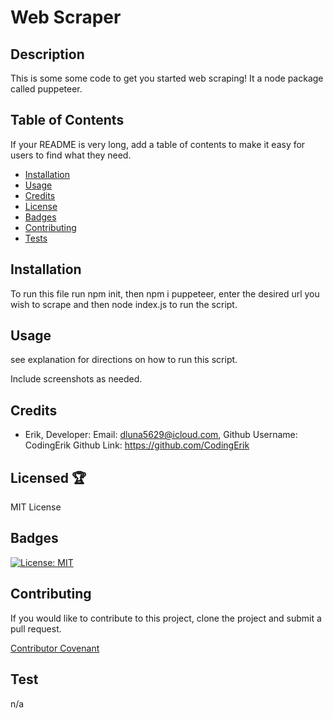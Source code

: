 

  # Web Scraper

  ## Description
  
  This is some some code to get you started web scraping! It a node package called puppeteer.
  
  
  ## Table of Contents 
  
  If your README is very long, add a table of contents to make it easy for users to find what they need.
  
  * [Installation](#installation)
  * [Usage](#usage)
  * [Credits](#credits)
  * [License](#license)
  * [Badges](#badges)
  * [Contributing](#contributing)
  * [Tests](#test)
  
  ## Installation
  
  To run this file run npm init, then npm i puppeteer, enter the desired url you wish to scrape and then node index.js to run the script. 
  
  
  ## Usage
  
  see explanation for directions on how to run this script.  
  
  Include screenshots as needed. 
  
  
  ## Credits
  
  * Erik, Developer: Email: [dluna5629@icloud.com](emailTo:dluna5629@icloud.com), Github Username: CodingErik Github Link:  https://github.com/CodingErik

  ## Licensed 🏆 
  
  MIT License 
  

  
  ## Badges
  
  [![License: MIT](https://img.shields.io/badge/License-MIT-yellow.svg)](https://opensource.org/licenses/MIT)
  
  
  ## Contributing 
  
  If you would like to contribute to this project, clone the project and submit a pull request. 
  
  [Contributor Covenant](https://www.contributor-covenant.org/)
  
  ## Test
  
  n/a

